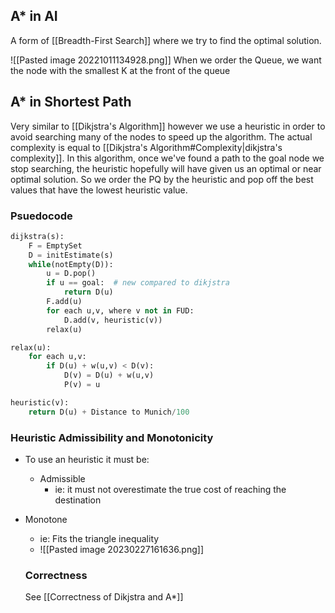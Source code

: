 ## A* in AI
A form of [[Breadth-First Search]] where we try to find the optimal solution.

![[Pasted image 20221011134928.png]]
When we order the Queue, we want the node with the smallest K at the front of the queue

## A* in Shortest Path
Very similar to [[Dikjstra's Algorithm]] however we use a heuristic in order to avoid searching many of the nodes to speed up the algorithm.
The actual complexity is equal to [[Dikjstra's Algorithm#Complexity|dikjstra's complexity]].
In this algorithm, once we've found a path to the goal node we stop searching, the heuristic hopefully will have given us an optimal or near optimal solution. So we order the PQ by the heuristic and pop off the best values that have the lowest heuristic value.

### Psuedocode
```python
dijkstra(s):  
	F = EmptySet  
	D = initEstimate(s)  
	while(notEmpty(D)):  
		u = D.pop()  
		if u == goal:  # new compared to dikjstra
			return D(u)  
		F.add(u)  
		for each u,v, where v not in FUD:  
			D.add(v, heuristic(v))  
		relax(u)  

relax(u):  
	for each u,v:  
		if D(u) + w(u,v) < D(v):  
			D(v) = D(u) + w(u,v)  
			P(v) = u

heuristic(v):
	return D(u) + Distance to Munich/100
```

### Heuristic Admissibility and Monotonicity
- To use an heuristic it must be:  
	- Admissible  
		- ie: it must not overestimate the true cost of reaching the destination  
- Monotone 
	- ie: Fits the triangle inequality
	 - ![[Pasted image 20230227161636.png]]

  ### Correctness
  See [[Correctness of Dikjstra and A*]]